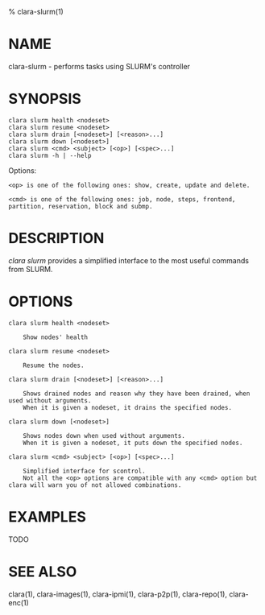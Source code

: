 % clara-slurm(1)

# NAME

clara-slurm - performs tasks using SLURM's controller

# SYNOPSIS

    clara slurm health <nodeset>
    clara slurm resume <nodeset>
    clara slurm drain [<nodeset>] [<reason>...]
    clara slurm down [<nodeset>]
    clara slurm <cmd> <subject> [<op>] [<spec>...]
    clara slurm -h | --help

Options:

    <op> is one of the following ones: show, create, update and delete.

    <cmd> is one of the following ones: job, node, steps, frontend, partition, reservation, block and submp.

# DESCRIPTION

*clara slurm* provides a simplified interface to the most useful commands from SLURM.

# OPTIONS

    clara slurm health <nodeset>

        Show nodes' health

    clara slurm resume <nodeset>

        Resume the nodes.

    clara slurm drain [<nodeset>] [<reason>...]

        Shows drained nodes and reason why they have been drained, when used without arguments.
        When it is given a nodeset, it drains the specified nodes.

    clara slurm down [<nodeset>]

        Shows nodes down when used without arguments.
        When it is given a nodeset, it puts down the specified nodes.

    clara slurm <cmd> <subject> [<op>] [<spec>...]

        Simplified interface for scontrol.
        Not all the <op> options are compatible with any <cmd> option but clara will warn you of not allowed combinations.

# EXAMPLES

TODO

# SEE ALSO

clara(1), clara-images(1), clara-ipmi(1), clara-p2p(1), clara-repo(1), clara-enc(1)
